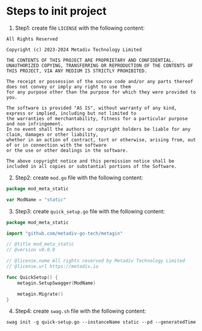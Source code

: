 # Steps to init project

1. Step1: create file `LICENSE` with the following content:

```text
All Rights Reserved

Copyright (c) 2023-2024 Metadiv Technology Limited

THE CONTENTS OF THIS PROJECT ARE PROPRIETARY AND CONFIDENTIAL.
UNAUTHORIZED COPYING, TRANSFERRING OR REPRODUCTION OF THE CONTENTS OF THIS PROJECT, VIA ANY MEDIUM IS STRICTLY PROHIBITED.

The receipt or possession of the source code and/or any parts thereof does not convey or imply any right to use them
for any purpose other than the purpose for which they were provided to you.

The software is provided "AS IS", without warranty of any kind, express or implied, including but not limited to
the warranties of merchantability, fitness for a particular purpose and non infringement.
In no event shall the authors or copyright holders be liable for any claim, damages or other liability,
whether in an action of contract, tort or otherwise, arising from, out of or in connection with the software
or the use or other dealings in the software.

The above copyright notice and this permission notice shall be included in all copies or substantial portions of the Software.
```

2. Step2: create `mod.go` file with the following content:

```go
package mod_meta_static

var ModName = "static"
```

3. Step3: create `quick_setup.go` file with the following content:

```go
package mod_meta_static

import "github.com/metadiv-go-tech/metagin"

// @title mod_meta_static
// @version v0.0.0

// @license.name All rights reserved by Metadiv Technology Limited
// @license.url https://metadiv.io

func QuickSetup() {
	metagin.SetupSwagger(ModName)

	metagin.Migrate()
}
```

4. Step4: create `swag.sh` file with the following content:

```text
swag init -g quick-setup.go --instanceName static --pd --generatedTime
```
